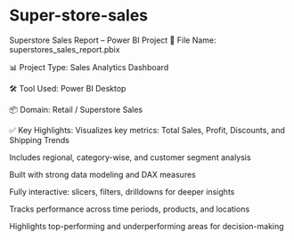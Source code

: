 # Super-store-sales
 Superstore Sales Report – Power BI Project
📂 File Name: superstores_sales_report.pbix

📊 Project Type: Sales Analytics Dashboard

🛠️ Tool Used: Power BI Desktop

📦 Domain: Retail / Superstore Sales

✅ Key Highlights:
Visualizes key metrics: Total Sales, Profit, Discounts, and Shipping Trends

Includes regional, category-wise, and customer segment analysis

Built with strong data modeling and DAX measures

Fully interactive: slicers, filters, drilldowns for deeper insights

Tracks performance across time periods, products, and locations

Highlights top-performing and underperforming areas for decision-making
